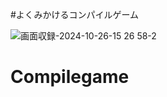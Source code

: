 #よくみかけるコンパイルゲーム

![画面収録-2024-10-26-15 26 58-2](https://github.com/user-attachments/assets/5c2485a2-e78b-4cb6-b335-569402c1dec0)



# Compilegame




